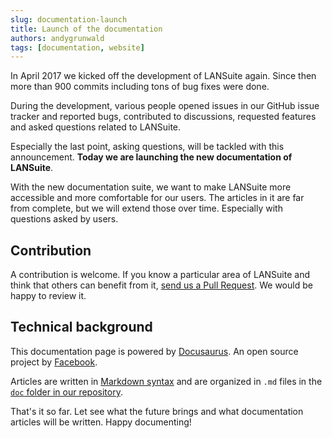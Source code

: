 ```yaml
---
slug: documentation-launch
title: Launch of the documentation
authors: andygrunwald
tags: [documentation, website]
---
```


In April 2017 we kicked off the development of LANSuite again.
Since then more than 900 commits including tons of bug fixes were done.

During the development, various people opened issues in our GitHub issue tracker and reported bugs, contributed to discussions, requested features and asked questions related to LANSuite.

Especially the last point, asking questions, will be tackled with this announcement. **Today we are launching the new documentation of LANSuite**.

<!--truncate-->

With the new documentation suite, we want to make LANSuite more accessible and more comfortable for our users. The articles in it are far from complete, but we will extend those over time.
Especially with questions asked by users.

## Contribution

A contribution is welcome.
If you know a particular area of LANSuite and think that others can benefit from it, [send us a Pull Request](https://github.com/lansuite/lansuite/pulls).
We would be happy to review it.

## Technical background

This documentation page is powered by [Docusaurus](https://docusaurus.io). An open source project by [Facebook](https://github.com/facebook/Docusaurus).

Articles are written in [Markdown syntax](https://daringfireball.net/projects/markdown/syntax) and are organized in `.md` files in the [`doc` folder in our repository](https://github.com/lansuite/lansuite/tree/master/docs).

That's it so far.
Let see what the future brings and what documentation articles will be written.
Happy documenting!